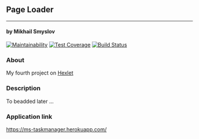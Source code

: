 ## Page Loader
______________________
#### by Mikhail Smyslov  

[![Maintainability](https://api.codeclimate.com/v1/badges/aba54432656627ca677e/maintainability)](https://codeclimate.com/github/mikhailsmyslov/backend-project-lvl4/maintainability)
[![Test Coverage](https://api.codeclimate.com/v1/badges/aba54432656627ca677e/test_coverage)](https://codeclimate.com/github/mikhailsmyslov/backend-project-lvl4/test_coverage)
[![Build Status](https://travis-ci.com/mikhailsmyslov/backend-project-lvl4.svg?branch=master)](https://travis-ci.com/mikhailsmyslov/backend-project-lvl4)

### About
My fourth project on [Hexlet](https://ru.hexlet.io)  

### Description
To beadded later ...  

### Application link
https://ms-taskmanager.herokuapp.com/ 
